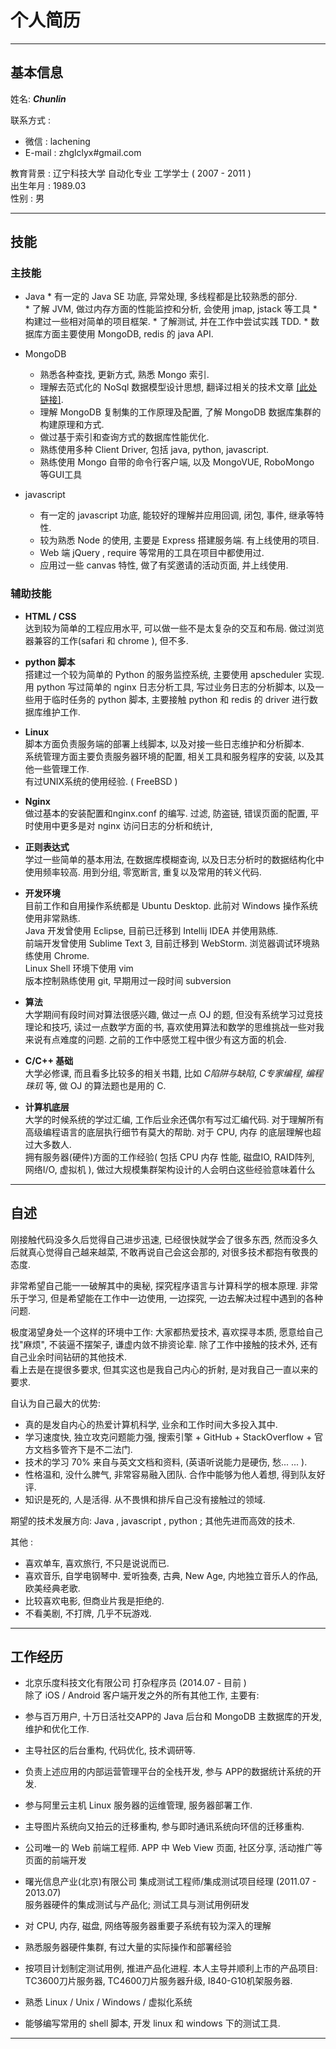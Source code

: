 
个人简历
=============

----------------------------------------
## 基本信息

姓名:  **_Chunlin_**   

联系方式 :     

* 微信 :  lachening
* E-mail : zhglclyx#gmail.com

教育背景 :  辽宁科技大学 自动化专业 工学学士 ( 2007 - 2011 )   
出生年月 : 1989.03    
性别 : 男   

---------------------------------------------
## 技能

### 主技能

 * Java
	   * 有一定的 Java SE 功底, 异常处理, 多线程都是比较熟悉的部分.   
	   * 了解 JVM, 做过内存方面的性能监控和分析, 会使用 jmap, jstack 等工具
	   * 构建过一些相对简单的项目框架.
	   * 了解测试, 并在工作中尝试实践 TDD. 
	   * 数据库方面主要使用 MongoDB, redis 的 java API.   


 * MongoDB
	 * 熟悉各种查找, 更新方式, 熟悉 Mongo 索引.
	 * 理解去范式化的 NoSql 数据模型设计思想, 翻译过相关的技术文章 [[此处链接]](https://github.com/Chunlin-Li/Chunlin-Li.github.io/blob/master/blogs/nosql-data-modeling-techniques-translate.md).
	 * 理解 MongoDB 复制集的工作原理及配置, 了解 MongoDB 数据库集群的构建原理和方式.
     * 做过基于索引和查询方式的数据库性能优化.
	 * 熟练使用多种 Client Driver, 包括 java, python, javascript.
	 * 熟练使用 Mongo 自带的命令行客户端,  以及 MongoVUE, RoboMongo 等GUI工具

 * javascript
	 * 有一定的 javascript 功底, 能较好的理解并应用回调, 闭包, 事件, 继承等特性.
	 * 较为熟悉 Node 的使用, 主要是 Express 搭建服务端. 有上线使用的项目.
	 * Web 端 jQuery , require 等常用的工具在项目中都使用过.
	 * 应用过一些 canvas 特性, 做了有奖邀请的活动页面, 并上线使用. 


### 辅助技能

* **HTML / CSS**    
达到较为简单的工程应用水平, 可以做一些不是太复杂的交互和布局. 做过浏览器兼容的工作(safari 和 chrome ), 但不多.

* **python 脚本**   
搭建过一个较为简单的 Python 的服务监控系统, 主要使用 apscheduler 实现.
用 python 写过简单的 nginx 日志分析工具, 写过业务日志的分析脚本, 以及一些用于临时任务的 python 脚本, 主要接触 python 和 redis 的 driver 进行数据库维护工作.

* **Linux**    
脚本方面负责服务端的部署上线脚本, 以及对接一些日志维护和分析脚本.     
系统管理方面主要负责服务器环境的配置, 相关工具和服务程序的安装, 以及其他一些管理工作.     
有过UNIX系统的使用经验. ( FreeBSD )

* **Nginx**   
做过基本的安装配置和nginx.conf 的编写. 过滤, 防盗链, 错误页面的配置, 平时使用中更多是对 nginx 访问日志的分析和统计, 

* **正则表达式**   
学过一些简单的基本用法, 在数据库模糊查询, 以及日志分析时的数据结构化中使用频率较高. 用到分组, 零宽断言, 重复以及常用的转义代码.

* **开发环境**   
目前工作和自用操作系统都是  Ubuntu Desktop.  此前对 Windows 操作系统使用非常熟练.     
	Java 开发曾使用 Eclipse, 目前已迁移到 Intellij IDEA 并使用熟练.   
	前端开发曾使用 Sublime Text 3, 目前迁移到 WebStorm. 浏览器调试环境熟练使用 Chrome.   
	Linux Shell 环境下使用 vim   
	版本控制熟练使用 git,  早期用过一段时间 subversion	   

* **算法**   
大学期间有段时间对算法很感兴趣, 做过一点 OJ 的题, 但没有系统学习过竞技理论和技巧, 读过一点数学方面的书, 喜欢使用算法和数学的思维挑战一些对我来说有点难度的问题.  之前的工作中感觉工程中很少有这方面的机会.

* **C/C++ 基础**   
大学必修课, 而且看多比较多的相关书籍, 比如 *C陷阱与缺陷*, *C专家编程*, *编程珠玑* 等, 做 OJ 的算法题也是用的 C. 

* **计算机底层**   
大学的时候系统的学过汇编, 工作后业余还偶尔有写过汇编代码. 对于理解所有高级编程语言的底层执行细节有莫大的帮助. 对于 CPU, 内存 的底层理解也超过大多数人.     
拥有服务器(硬件)方面的工作经验( 包括 CPU 内存 性能, 磁盘IO, RAID阵列, 网络I/O, 虚拟机 ), 做过大规模集群架构设计的人会明白这些经验意味着什么

----------------------------------------

## 自述

刚接触代码没多久后觉得自己进步迅速, 已经很快就学会了很多东西, 然而没多久后就真心觉得自己越来越菜, 不敢再说自己会这会那的, 对很多技术都抱有敬畏的态度.      

非常希望自己能一一破解其中的奥秘, 探究程序语言与计算科学的根本原理. 非常乐于学习, 但是希望能在工作中一边使用, 一边探究, 一边去解决过程中遇到的各种问题.     

极度渴望身处一个这样的环境中工作: 大家都热爱技术, 喜欢探寻本质, 愿意给自己找"麻烦", 不装逼不摆架子, 谦虚内敛不排资论辈. 除了工作中接触的技术外, 还有自己业余时间钻研的其他技术.     
看上去是在提很多要求, 但其实这也是我自己内心的折射, 是对我自己一直以来的要求.

自认为自己最大的优势:    

* 真的是发自内心的热爱计算机科学, 业余和工作时间大多投入其中. 
* 学习速度快, 独立攻克问题能力强, 搜索引擎 + GitHub + StackOverflow + 官方文档多管齐下是不二法门.
* 技术的学习 70% 来自与英文文档和资料, (英语听说能力是硬伤, 愁... ... ).
* 性格温和, 没什么脾气, 非常容易融入团队. 合作中能够为他人着想, 得到队友好评.
* 知识是死的, 人是活得. 从不畏惧和排斥自己没有接触过的领域.

期望的技术发展方向:  Java ,   javascript ,  python ;  其他先进而高效的技术.

其他 : 

* 喜欢单车, 喜欢旅行, 不只是说说而已. 
* 喜欢音乐, 自学电钢琴中. 爱听独奏, 古典, New Age, 内地独立音乐人的作品, 欧美经典老歌.
* 比较喜欢电影, 但商业片我是拒绝的.
* 不看美剧, 不打牌, 几乎不玩游戏.


--------------------------------

## 工作经历

* 北京乐度科技文化有限公司 打杂程序员 (2014.07 - 目前 )     
除了 iOS / Android 客户端开发之外的所有其他工作, 主要有:      

 * 参与百万用户, 十万日活社交APP的 Java 后台和 MongoDB 主数据库的开发, 维护和优化工作.     
 * 主导社区的后台重构, 代码优化, 技术调研等.
 * 负责上述应用的内部运营管理平台的全栈开发, 参与 APP的数据统计系统的开发.
 * 参与阿里云主机 Linux 服务器的运维管理, 服务器部署工作.
 * 主导图片系统向又拍云的迁移重构, 参与即时通讯系统向环信的迁移重构.
 * 公司唯一的 Web 前端工程师. APP 中 Web View 页面, 社区分享,  活动推广等页面的前端开发

* 曙光信息产业(北京)有限公司 集成测试工程师/集成测试项目经理 (2011.07 - 2013.07)    
服务器硬件的集成测试与产品化; 测试工具与测试用例研发
 * 对 CPU, 内存, 磁盘, 网络等服务器重要子系统有较为深入的理解
 * 熟悉服务器硬件集群, 有过大量的实际操作和部署经验
 * 按项目计划制定测试用例, 推进产品化进程. 本人主导并顺利上市的产品项目: TC3600刀片服务器, TC4600刀片服务器升级, I840-G10机架服务器.
 * 熟悉 Linux / Unix / Windows / 虚拟化系统 
 * 能够编写常用的 shell 脚本, 开发 linux 和 windows 下的测试工具.

---------------------------------------


